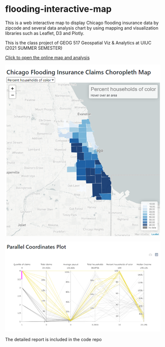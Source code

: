 # flooding-interactive-map

This is a web interactive map to display Chicago flooding insurance data by zipcode and several data analysis chart by using mapping and visualization libraries such as Leaflet, D3 and Plotly.

This is the class project of 
GEOG 517 Geospatial Viz & Analytics at UIUC (2021 SUMMER SEMESTER)

[Click to open the online map and analysis](https://flooding-interactive-map.vercel.app/)

![screenshot1](screenshot_1.png)

![screenshot2](screenshot_2.png)

The detailed report is included in the code repo